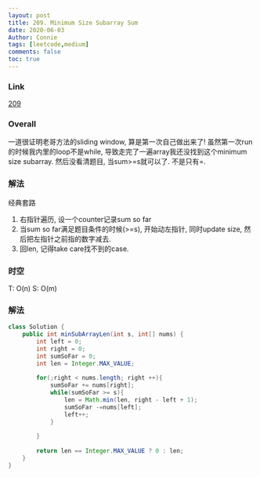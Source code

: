 ```yaml
---
layout: post
title: 209. Minimum Size Subarray Sum
date: 2020-06-03
Author: Connie 
tags: [leetcode,medium]
comments: false
toc: true
---
```

### Link
[209](https://leetcode.com/problems/minimum-size-subarray-sum/)

### Overall
一道很证明老哥方法的sliding window, 算是第一次自己做出来了! 虽然第一次run的时候我内里的loop不是while, 导致走完了一遍array我还没找到这个minimum size subarray. 然后没看清题目, 当sum>=s就可以了. 不是只有=. 

### 解法
经典套路
1. 右指针遍历, 设一个counter记录sum so far
2. 当sum so far满足题目条件的时候(>=s), 开始动左指针, 同时update size, 然后把左指针之前指的数字减去.
3. 回len, 记得take care找不到的case.

### 时空
T: O(n) S: O(m)

### 解法
```java
class Solution {
    public int minSubArrayLen(int s, int[] nums) {
        int left = 0;
        int right = 0;
        int sumSoFar = 0;
        int len = Integer.MAX_VALUE;
        
        for(;right < nums.length; right ++){
            sumSoFar += nums[right];
            while(sumSoFar >= s){
                len = Math.min(len, right - left + 1);
                sumSoFar -=nums[left];
                left++;
            }
            
        }
        
        return len == Integer.MAX_VALUE ? 0 : len;
    }
}
```